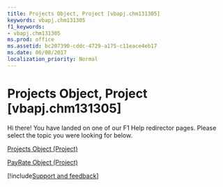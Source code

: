 ```yaml
---
title: Projects Object, Project [vbapj.chm131305]
keywords: vbapj.chm131305
f1_keywords:
- vbapj.chm131305
ms.prod: office
ms.assetid: bc207390-cddc-4729-a175-c11eace4eb17
ms.date: 06/08/2017
localization_priority: Normal
---
```



# Projects Object, Project [vbapj.chm131305]

Hi there! You have landed on one of our F1 Help redirector pages. Please select the topic you were looking for below.

[Projects Object (Project)](https://msdn.microsoft.com/library/5a254428-f50d-e74f-dd31-5cdb260a4364%28Office.15%29.aspx)

[PayRate Object (Project)](https://msdn.microsoft.com/library/4c8ba1f3-bf18-2179-5f50-c090c63e46b9%28Office.15%29.aspx)

[!include[Support and feedback](~/includes/feedback-boilerplate.md)]